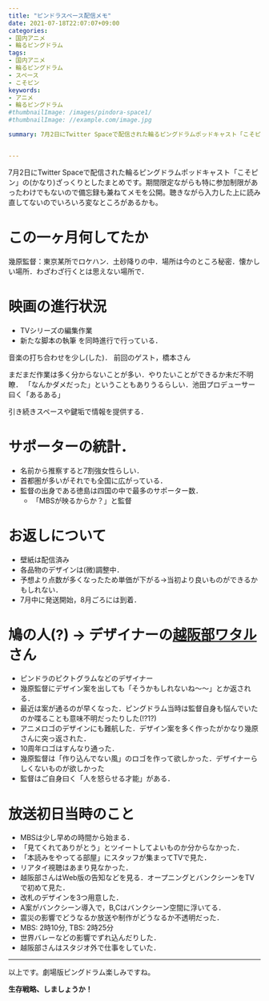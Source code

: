 ```yaml
---
title: "ピンドラスペース配信メモ"
date: 2021-07-18T22:07:07+09:00
categories:
- 国内アニメ
- 輪るピングドラム
tags:
- 国内アニメ
- 輪るピングドラム
- スペース
- こそピン
keywords:
- アニメ
- 輪るピングドラム
#thumbnailImage: /images/pindora-space1/
#thumbnailImage: //example.com/image.jpg

summary: 7月2日にTwitter Spaceで配信された輪るピングドラムポッドキャスト「こそピン」の(かなり)ざっくりとしたまとめです。聴きながら入力した上に読み直してないのでいろいろ変なところがあるかも。


---
```

7月2日にTwitter Spaceで配信された輪るピングドラムポッドキャスト「こそピン」の(かなり)ざっくりとしたまとめです。期間限定ながらも特に参加制限があったわけでもないので備忘録も兼ねてメモを公開。聴きながら入力した上に読み直してないのでいろいろ変なところがあるかも。


<!--toc-->

# この一ヶ月何してたか
幾原監督：東京某所でロケハン．土砂降りの中．場所は今のところ秘密．懐かしい場所．わざわざ行くとは思えない場所で．

# 映画の進行状況
- TVシリーズの編集作業
- 新たな脚本の執筆
を同時進行で行っている．

音楽の打ち合わせを少し(した)．
前回のゲスト，橋本さん

まだまだ作業は多く分からないことが多い．やりたいことができるか未だ不明瞭．
「なんかダメだった」ということもありうるらしい．池田プロデューサー曰く「あるある」

引き続きスペースや鍵垢で情報を提供する．

# サポーターの統計．
- 名前から推察すると7割強女性らしい．
- 首都圏が多いがそれでも全国に広がっている．
- 監督の出身である徳島は四国の中で最多のサポーター数．  
    - 「MBSが映るからか？」と監督


# お返しについて
- 壁紙は配信済み
- 各品物のデザインは(微)調整中．
- 予想より点数が多くなったため単価が下がる→当初より良いものができるかもしれない．
- 7月中に発送開始，8月ごろには到着．

# 鳩の人(?) -> デザイナーの[越阪部ワタル](https://twitter.com/lvdctv)さん
- ピンドラのピクトグラムなどのデザイナー
- 幾原監督にデザイン案を出しても「そうかもしれないね〜〜」とか返される．
- 最近は案が通るのが早くなった．ピングドラム当時は監督自身も悩んでいたのか喋ることも意味不明だったりした(!?1?)
- アニメロゴのデザインにも難航した．デザイン案を多く作ったがかなり幾原さんに突っ返された．
- 10周年ロゴはすんなり通った．
- 幾原監督は「作り込んでない風」のロゴを作って欲しかった．デザイナーらしくないものが欲しかった
- 監督はご自身曰く「人を怒らせる才能」がある．




# 放送初日当時のこと 
- MBSは少し早めの時間から始まる．
- 「見てくれてありがとう」とツイートしてよいものか分からなかった．
- 「本読みをやってる部屋」にスタッフが集まってTVで見た．
- リアタイ視聴はあまり見なかった．
- 越阪部さんはWeb版の告知などを見る．オープニングとバンクシーンをTVで初めて見た．
- 改札のデザインを3つ用意した．
- A案がバンクシーン導入で，B,Cはバンクシーン空間に浮いてる．
- 震災の影響でどうなるか放送や制作がどうなるか不透明だった．
- MBS: 2時10分, TBS: 2時25分
- 世界バレーなどの影響でずれ込んだりした．
- 越阪部さんはスタジオ外で仕事をしていた．

---

以上です。劇場版ピングドラム楽しみですね。

 **生存戦略、しましょうか！**

